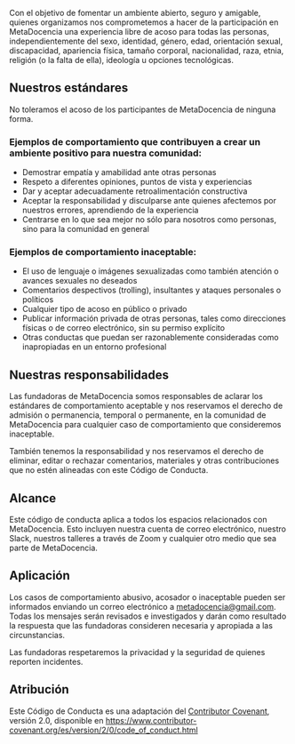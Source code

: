 Con el objetivo de fomentar un ambiente abierto, seguro y amigable, quienes organizamos nos comprometemos a hacer de la participación en MetaDocencia una experiencia libre de acoso para  todas las personas, independientemente del sexo, identidad, género, edad, orientación sexual, discapacidad, apariencia física, tamaño corporal, nacionalidad, raza, etnia, religión (o la falta de ella), ideología u opciones tecnológicas. 

## Nuestros estándares

No toleramos el acoso de los participantes de MetaDocencia de ninguna forma. 

### Ejemplos de comportamiento que contribuyen a crear un ambiente positivo para nuestra comunidad:

* Demostrar empatía y amabilidad ante otras personas
* Respeto a diferentes opiniones, puntos de vista y experiencias
* Dar y aceptar adecuadamente retroalimentación constructiva
* Aceptar la responsabilidad y disculparse ante quienes afectemos por nuestros errores, aprendiendo de la experiencia
* Centrarse en lo que sea mejor no sólo para nosotros como personas, sino para la comunidad en general

### Ejemplos de comportamiento inaceptable:

* El uso de lenguaje o imágenes sexualizadas como también atención o avances sexuales no deseados
* Comentarios despectivos (trolling), insultantes y ataques personales o políticos
* Cualquier tipo de acoso en público o privado
* Publicar información privada de otras personas, tales como direcciones físicas o de correo   electrónico, sin su permiso explícito
* Otras conductas que puedan ser razonablemente consideradas como inapropiadas en un entorno profesional

## Nuestras responsabilidades

Las fundadoras de MetaDocencia somos responsables de aclarar los estándares de comportamiento aceptable y nos reservamos el derecho de admisión o permanencia, temporal o permanente, en la comunidad de MetaDocencia para cualquier caso de comportamiento que consideremos inaceptable.

También tenemos la responsabilidad y nos reservamos el derecho de eliminar, editar o rechazar comentarios, materiales y otras contribuciones que no estén alineadas con este Código de Conducta. 

## Alcance

Este código de conducta aplica a todos los espacios relacionados con MetaDocencia. Esto incluyen nuestra cuenta de correo electrónico, nuestro Slack, nuestros talleres a través de Zoom y cualquier otro medio que sea parte de MetaDocencia.

## Aplicación

Los casos de comportamiento abusivo, acosador o inaceptable pueden ser informados enviando un correo electrónico a [metadocencia@gmail.com](mailto:metadocencia@gmail.com). Todas los mensajes serán revisados e investigados y darán como resultado la respuesta que las fundadoras consideren necesaria y apropiada a las circunstancias. 

Las fundadoras respetaremos la privacidad y la seguridad de quienes reporten incidentes.


## Atribución

Este Código de Conducta es una adaptación del [Contributor Covenant](https://www.contributor-covenant.org), versión 2.0,
disponible en https://www.contributor-covenant.org/es/version/2/0/code_of_conduct.html



